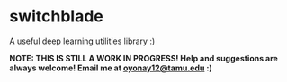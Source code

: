 # switchblade
A useful deep learning utilities library :)

**NOTE: THIS IS STILL A WORK IN PROGRESS! Help and suggestions are always welcome! Email me at oyonay12@tamu.edu :)**
